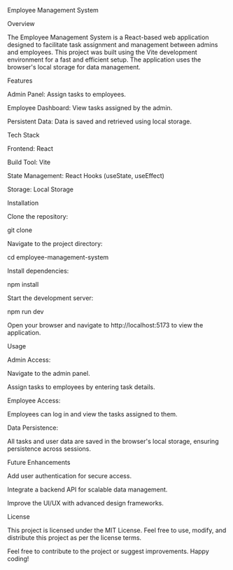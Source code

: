 Employee Management System

Overview

The Employee Management System is a React-based web application designed to facilitate task assignment and management between admins and employees. This project was built using the Vite development environment for a fast and efficient setup. The application uses the browser's local storage for data management.

Features

Admin Panel: Assign tasks to employees.

Employee Dashboard: View tasks assigned by the admin.

Persistent Data: Data is saved and retrieved using local storage.

Tech Stack

Frontend: React

Build Tool: Vite

State Management: React Hooks (useState, useEffect)

Storage: Local Storage

Installation

Clone the repository:

git clone <repository-url>

Navigate to the project directory:

cd employee-management-system

Install dependencies:

npm install

Start the development server:

npm run dev

Open your browser and navigate to http://localhost:5173 to view the application.

Usage

Admin Access:

Navigate to the admin panel.

Assign tasks to employees by entering task details.

Employee Access:

Employees can log in and view the tasks assigned to them.

Data Persistence:

All tasks and user data are saved in the browser's local storage, ensuring persistence across sessions.

Future Enhancements

Add user authentication for secure access.

Integrate a backend API for scalable data management.

Improve the UI/UX with advanced design frameworks.

License

This project is licensed under the MIT License. Feel free to use, modify, and distribute this project as per the license terms.

Feel free to contribute to the project or suggest improvements. Happy coding!


